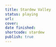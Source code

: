 ```yaml
---
title: Stardew Valley
status: playing
url: 
cover: 
date finished: 
shortcode: stardew
publish: true
---
```

